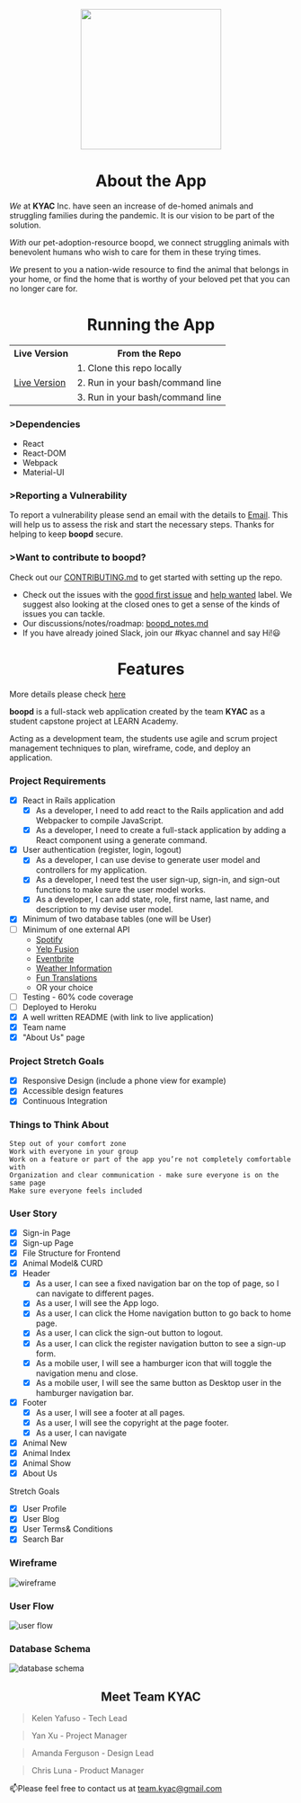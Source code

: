 <p align="center">
  <img width="250" src="./img/logo.jpg"/>
</p>

<h1 align="center">About the App</h1>

*We* at **KYAC** Inc. have seen an increase of de-homed animals and struggling families during the pandemic. It is our vision to be part of the solution. 

*With* our pet-adoption-resource boopd, we connect struggling animals with benevolent humans who wish to care for them in these trying times. 

*We* present to you a nation-wide resource to find the animal that belongs in your home, or find the home that is worthy of your beloved pet that you can no longer care for.

<h1 align="center">Running the App</h1>
<table align="center">
  <tr>
    <th>Live Version</th>
    <th>From the Repo</th>
  </tr>
  <tr>
    <td rowspan="4"><a href="url">Live Version</a></td>
    <td>1. Clone this repo locally</td>
  </tr>
  <tr>
    <td>2. Run in your bash/command line</td>
  </tr>
  <tr>
    <td>3. Run  in your bash/command line</td>
  </tr>
</table>
 
### >Dependencies
- React
- React-DOM
- Webpack
- Material-UI
    
### >Reporting a Vulnerability
To report a vulnerability please send an email with the details to [Email](team.kyac@gmail.com). This will help us to assess the risk and start the necessary steps. Thanks for helping to keep **boopd** secure.

### >Want to contribute to boopd?
Check out our [CONTRIBUTING.md]() to get started with setting up the repo.
- Check out the issues with the [good first issue]() and [help wanted]() label. We suggest also looking at the closed ones to get a sense of the kinds of issues you can tackle.
- Our discussions/notes/roadmap: [boopd_notes.md]()
- If you have already joined Slack, join our #kyac channel and say Hi!:smiley:

<h1 align="center">Features </h1>

More details please check [here](https://spark.adobe.com/page/uDyY6hGN9zU6O/) 

**boopd** is a full-stack web application created by the team **KYAC** as a student capstone project at LEARN Academy. 

Acting as a development team, the students use agile and scrum project management techniques to plan, wireframe, code, and deploy an application.

### Project Requirements
- [x] React in Rails application
    - [x] As a developer, I need to add react to the Rails application and add Webpacker to compile JavaScript.
    - [x] As a developer, I need to create a full-stack application by adding a React component using a generate command. 
- [x] User authentication (register, login, logout)
    - [x] As a developer, I can use devise to generate user model and controllers for my application.
    - [x] As a developer, I need test the user sign-up, sign-in, and sign-out functions to make sure the user model works.
    - [x] As a developer, I can add state, role, first name, last name, and description to my devise user model.
- [x] Minimum of two database tables (one will be User)
- [ ] Minimum of one external API
  - [ Spotify ](https://developer.spotify.com/documentation/web-api/)
  - [ Yelp Fusion ](https://www.yelp.com/fusion)
  - [ Eventbrite ](https://www.eventbrite.com/platform/api)
  - [ Weather Information ](https://weatherstack.com/documentation)
  - [ Fun Translations ](https://funtranslations.com/api/)
  - OR your choice
- [ ] Testing - 60% code coverage
- [ ] Deployed to Heroku
- [x] A well written README (with link to live application)
- [x] Team name
- [x] "About Us" page

### Project Stretch Goals
- [x] Responsive Design (include a phone view for example)
- [x] Accessible design features
- [x] Continuous Integration

### Things to Think About
```
Step out of your comfort zone
Work with everyone in your group
Work on a feature or part of the app you’re not completely comfortable with
Organization and clear communication - make sure everyone is on the same page
Make sure everyone feels included
```

### User Story 
- [x] Sign-in Page
- [x] Sign-up Page
- [x] File Structure for Frontend
- [x] Animal Model& CURD
- [x] Header
    - [x] As a user, I can see a fixed navigation bar on the top of page, so I can navigate to different pages.
    - [x] As a user, I will see the App logo.
    - [x] As a user, I can click the Home navigation button to go back to home page.
    - [x] As a user, I can click the sign-out button to logout.
    - [x] As a user, I can click the register navigation button to see a sign-up form.
    - [x] As a mobile user, I will see a hamburger icon that will toggle the navigation menu and close.
    - [x] As a mobile user, I will see the same button as Desktop user in the hamburger navigation bar.
- [x] Footer
    - [x] As a user, I will see a footer at all pages.
    - [x] As a user, I will see the copyright at the page footer.
    - [x] As a user, I can navigate 
- [x] Animal New
- [x] Animal Index
- [x] Animal Show
- [x] About Us

Stretch Goals
- [x] User Profile
- [x] User Blog
- [x] User Terms& Conditions
- [x] Search Bar

### Wireframe
![wireframe](./img/wireframe.png)

### User Flow

![user flow](./img/flow.png)

### Database Schema

![database schema](./img/db.png)

<h2 align="center">Meet Team KYAC</h2>

> Kelen Yafuso - Tech Lead

> Yan Xu - Project Manager

> Amanda Ferguson - Design Lead

> Chris Luna - Product Manager

📫Please feel free to contact us at [team.kyac@gmail.com](team.kyac@gmail.com)


